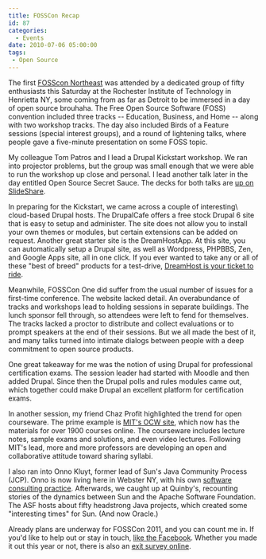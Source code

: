 ```yaml
---
title: FOSSCon Recap
id: 87
categories:
  - Events
date: 2010-07-06 05:00:00
tags:
 - Open Source
---
```


The first [FOSScon Northeast](http://www.fosscon.org/) was attended by a dedicated group of fifty enthusiasts this Saturday at the Rochester Institute of Technology in Henrietta NY, some coming from as far as Detroit to be immersed in a day of open source brouhaha. The Free Open Source Software (FOSS) convention included three tracks -- Education, Business, and Home -- along with two workshop tracks. The day also included Birds of a Feature sessions (special interest groups), and a round of lightening talks, where people gave a five-minute presentation on some FOSS topic.

My colleague Tom Patros and I lead a Drupal Kickstart workshop. We ran into projector problems, but the group was small enough that we were able to run the workshop up close and personal. I lead another talk later in the day entitled Open Source Secret Sauce. The decks for both talks are [up on SlideShare](http://www.slideshare.net/ted.husted).

In preparing for the Kickstart, we came across a couple of interesting\ cloud-based Drupal hosts. The DrupalCafe offers a free stock Drupal 6 site that is easy to setup and administer. The site does not allow you to install your own themes or modules, but certain extensions can be added on request. Another great starter site is the DreamHostApp. At this site, you can automatically setup a Drupal site, as well as Wordpress, PHPBBS, Zen, and Google Apps site, all in one click. If you ever wanted to take any or all of these "best of breed" products for a test-drive, [DreamHost is your ticket to ride](http://www.dreamhostapps.com/).

Meanwhile, FOSSCon One did suffer from the usual number of issues for a first-time conference. The website lacked detail. An overabundance of tracks and workshops lead to holding sessions in separate buildings. The lunch sponsor fell through, so attendees were left to fend for themselves. The tracks lacked a proctor to distribute and collect evaluations or to prompt speakers at the end of their sessions. But we all made the best of it, and many talks turned into intimate dialogs between people with a deep commitment to open source products.

One great takeaway for me was the notion of using Drupal for professional certification exams. The session leader had started with Moodle and then added Drupal. Since then the Drupal polls and rules modules came out, which together could make Drupal an excellent platform for certification exams.

In another session, my friend Chaz Profit highlighted the trend for open courseware. The prime example is [MIT's OCW site](http://ocw.mit.edu/), which now has the materials for over 1900 courses online. The courseware includes lecture notes, sample exams and solutions, and even video lectures. Following MIT's lead, more and more professors are developing an open and collaborative attitude toward sharing syllabi.

I also ran into Onno Kluyt, former lead of Sun's Java Community Process (JCP). Onno is now living here in Webster NY, with his own [software consulting practice](http://onno-consulting.com/). Afterwards, we caught up at Quinby's, recounting stories of the dynamics between Sun and the Apache Software Foundation. The ASF hosts about fifty headstrong Java projects, which created some "interesting times" for Sun. (And now Oracle.)

Already plans are underway for FOSSCon 2011, and you can count me in. If you'd like to help out or stay in touch, [like the Facebook](http://www.facebook.com/home.php#%21/pages/FOSSCON/299401805981). Whether you made it out this year or not, there is also an [exit survey online](http://bit.ly/cc9Zim).